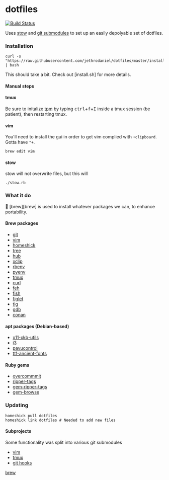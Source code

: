 # dotfiles

[![Build Status](https://travis-ci.com/jethrodaniel/dotfiles.svg?branch=master)][travis]

Uses [stow][stow] and [git submodules][submodules] to set up an easily
depolyable set of dotfiles.

### Installation

```
curl -s "https://raw.githubusercontent.com/jethrodaniel/dotfiles/master/install.sh" | bash
```

This should take a bit. Check out [install.sh] for more details.

#### Manual steps


#### tmux

Be sure to initalize [tpm][tpm] by typing <kbd>ctrl</kbd>+<kbd>f</kbd>+<kbd>I</kbd> inside a tmux session (be patient), then restarting tmux.

#### vim

You'll need to install the gui in order to get vim complied with `+clipboard`. Gotta have `"+`.

```
brew edit vim
```

#### stow

stow will not overwrite files, but this will

```
./stow.rb
```

### What it do

🍺 [brew][brew] is used to install whatever packages we can, to enhance portability.

#### Brew packages

- [git](https://git-scm.com/)
- [vim](https://www.vim.org/)
- [homeshick](https://github.com/andsens/homeshick)
- [tree](https://github.com/Homebrew/homebrew-core/blob/master/Formula/tree.rb)
- [hub](https://github.com/github/hub)
- [xclip](https://github.com/astrand/xclip)
- [rbenv](https://github.com/rbenv/rbenv)
- [pyenv](https://github.com/pyenv/pyenv)
- [tmux](https://github.com/tmux/tmux)
- [curl](https://curl.haxx.se/)
- [feh](https://feh.finalrewind.org/)
- [fish](https://github.com/fish-shell/fish-shell)
- [figlet](http://www.figlet.org/)
- [tig](https://github.com/jonas/tig)
- [gdb](https://www.gnu.org/software/gdb/)
- [conan](https://conan.io/)

#### apt packages (Debian-based)

- [x11-xkb-utils](https://packages.debian.org/jessie/x11-xkb-utils)
- [i3](https://i3wm.org/)
- [pavucontrol](https://launchpad.net/ubuntu/+source/pavucontrol)
- [ttf-ancient-fonts](https://launchpad.net/ubuntu/+source/ttf-ancient-fonts)

#### Ruby gems

- [overcommmit](https://github.com/sds/overcommit)
- [ripper-tags](https://github.com/tmm1/ripper-tags)
- [gem-ripper-tags](https://github.com/lzap/gem-ripper-tags)
- [gem-browse](https://github.com/tpope/gem-browse)

### Updating

```
homeshick pull dotfiles
homeshick link dotfiles # Needed to add new files
```

#### Subprojects

Some functionality was split into various git submodules

- [vim](https://github.com/jethrodaniel/.vim)
- [tmux](https://github.com/jethrodaniel/.tmux)
- [git hooks](https://github.com/jethrodaniel/.git-hooks)

[stow]: https://www.gnu.org/software/stow/
[submodules]: https://git-scm.com/book/en/v2/Git-Tools-Submodules
[travis]: https://travis-ci.com/jethrodaniel/dotfiles
[tpm]: https://github.com/tmux-plugins/tpm
[brew](https://www.gnu.org/software/stow/)
